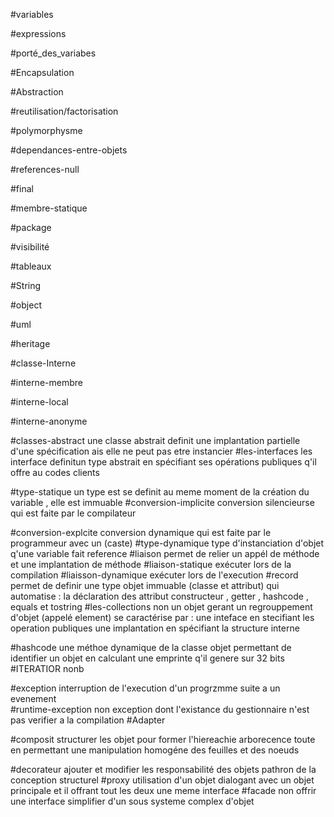 #variables

#expressions
	
#porté_des_variabes

#Encapsulation  
	
#Abstraction 
	
#reutilisation/factorisation 
	
#polymorphysme 

#dependances-entre-objets 
	
#references-null 

#final
	







#membre-statique
	
#package

#visibilité 
	
#tableaux
	
#String

#object

#uml

#heritage
	
#classe-Interne

#interne-membre

#interne-local
	
#interne-anonyme
	
	



#classes-abstract
	 une classe abstrait definit une implantation partielle d'une spécification ais elle ne peut pas etre instancier
#les-interfaces
	les interface definitun type abstrait en spécifiant ses opérations publiques q'il offre au codes clients

#type-statique 
	un type est se definit au meme moment de la création du variable , elle est immuable
#conversion-implicite 
	conversion silencieurse qui est faite par le compilateur 

#conversion-explcite 
	conversion dynamique qui est faite par le programmeur avec un (caste)
#type-dynamique 
	type d'instanciation d'objet q'une variable fait reference
#liaison 
	permet de relier un appél de méthode et une implantation de méthode
#liaison-statique
	exécuter lors de la compilation
#liaisson-dynamique
	exécuter lors de l'execution
#record
	permet de definir une type objet immuable (classe et attribut) qui automatise :
	la déclaration des attribut 
	constructeur , getter , hashcode , equals et tostring
 #les-collections non
	un objet gerant un regrouppement d'objet (appelé element) se caractérise par :
		une inteface en stecifiant les operation publiques
		une implantation en spécifiant la structure interne 

#hashcode
	une méthoe dynamique de la classe objet permettant de identifier un objet en calculant une emprinte q'il genere sur  32 bits
#ITERATIOR nonb
	
#exception
	interruption de l'execution d'un progrzmme suite a un evenement  
#runtime-exception non
	exception dont l'existance du gestionnaire n'est pas verifier a la compilation
#Adapter

#composit
	structurer les objet pour former l'hiereachie arborecence toute en permettant une manipulation homogéne des feuilles et des noeuds

#decorateur
	ajouter et modifier les responsabilité des objets 
	pathron de la conception structurel
#proxy
	utilisation d'un objet dialogant avec un objet principale et il offrant tout les deux une meme interface
#facade non
offrir une interface simplifier d'un sous systeme complex d'objet
